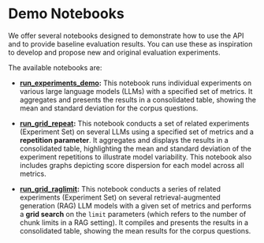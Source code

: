 # Demo Notebooks

We offer several notebooks designed to demonstrate how to use the API and to provide baseline evaluation results. You can use these as inspiration to develop and propose new and original evaluation experiments.

The available notebooks are:

- **[run_experiments_demo](/notebooks/run_experiments_demo.ipynb):** This notebook runs individual experiments on various large language models (LLMs) with a specified set of metrics. It aggregates and presents the results in a consolidated table, showing the mean and standard deviation for the corpus questions.

- **[run_grid_repeat](/notebooks/run_grid_repeat_demo.ipynb):** This notebook conducts a set of related experiments (Experiment Set) on several LLMs using a specified set of metrics and a **repetition parameter**. It aggregates and displays the results in a consolidated table, highlighting the mean and standard deviation of the experiment repetitions to illustrate model variability. This notebook also includes graphs depicting score dispersion for each model across all metrics.

- **[run_grid_raglimit](/notebooks/run_grid_raglimit_demo.ipynb):** This notebook conducts a series of related experiments (Experiment Set) on several retrieval-augmented generation (RAG) LLM models with a given set of metrics and performs a **grid search** on the `limit` parameters (which refers to the number of chunk limits in a RAG setting). It compiles and presents the results in a consolidated table, showing the mean results for the corpus questions.

